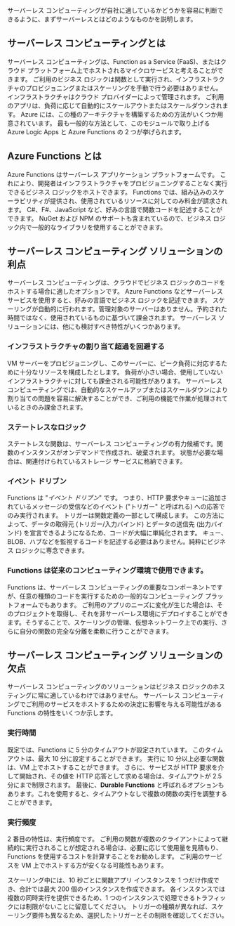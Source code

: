 サーバーレス コンピューティングが自社に適しているかどうかを容易に判断できるように、まずサーバーレスとはどのようなものかを説明します。

## <a name="what-is-serverless-compute"></a>サーバーレス コンピューティングとは

サーバーレス コンピューティングは、Function as a Service (FaaS)、またはクラウド プラットフォーム上でホストされるマイクロサービスと考えることができます。 ご利用のビジネス ロジックは関数として実行され、インフラストラクチャのプロビジョニングまたはスケーリングを手動で行う必要はありません。 インフラストラクチャはクラウド プロバイダーによって管理されます。 ご利用のアプリは、負荷に応じて自動的にスケールアウトまたはスケールダウンされます。 Azure には、この種のアーキテクチャを構築するための方法がいくつか用意されています。 最も一般的な方法として、このモジュールで取り上げる Azure Logic Apps と Azure Functions の 2 つが挙げられます。

## <a name="what-is-azure-functions"></a>Azure Functions とは

Azure Functions はサーバーレス アプリケーション プラットフォームです。 これにより、開発者はインフラストラクチャをプロビジョニングすることなく実行できるビジネス ロジックをホストできます。 Functions では、組み込みのスケーラビリティが提供され、使用されているリソースに対してのみ料金が請求されます。 C#、F#、JavaScript など、好みの言語で関数コードを記述することができます。 NuGet および NPM のサポートも含まれているので、ビジネス ロジック内で一般的なライブラリを使用することができます。

## <a name="benefits-of-a-serverless-compute-solution"></a>サーバーレス コンピューティング ソリューションの利点

サーバーレス コンピューティングは、クラウドでビジネス ロジックのコードをホストする場合に適したオプションです。 Azure Functions などサーバーレス サービスを使用すると、好みの言語でビジネス ロジックを記述できます。 スケーリングが自動的に行われます。管理対象のサーバーはありません。予約された時間ではなく、使用されているものに基づいて課金されます。 サーバーレス ソリューションには、他にも検討すべき特性がいくつかあります。

### <a name="avoids-over-allocation-of-infrastructure"></a>インフラストラクチャの割り当て超過を回避する

VM サーバーをプロビジョニングし、このサーバーに、ピーク負荷に対応するために十分なリソースを構成したとします。 負荷が小さい場合、使用していないインフラストラクチャに対しても課金される可能性があります。 サーバーレス コンピューティングでは、自動的なスケールアップまたはスケールダウンにより割り当ての問題を容易に解決することができ、ご利用の機能で作業が処理されているときのみ課金されます。

### <a name="stateless-logic"></a>ステートレスなロジック

ステートレスな関数は、サーバーレス コンピューティングの有力候補です。関数のインスタンスがオンデマンドで作成され、破棄されます。 状態が必要な場合は、関連付けられているストレージ サービスに格納できます。

### <a name="event-driven"></a>イベント ドリブン

Functions は "_イベント ドリブン_" です。 つまり、HTTP 要求やキューに追加されているメッセージの受信などのイベント ("トリガー" と呼ばれる) への応答でのみ実行されます。 トリガーは関数定義の一部として構成します。 この方法によって、データの取得元 (トリガー/入力バインド) とデータの送信先 (出力バインド) を宣言できるようになるため、コードが大幅に単純化されます。 キュー、BLOB、ハブなどを監視するコードを記述する必要はありません。純粋にビジネス ロジックに専念できます。

### <a name="functions-can-be-used-in-traditional-compute-environments"></a>Functions は従来のコンピューティング環境で使用できます。

Functions は、サーバーレス コンピューティングの重要なコンポーネントですが、任意の種類のコードを実行するための一般的なコンピューティング プラットフォームでもあります。 ご利用のアプリのニーズに変化が生じた場合は、そのプロジェクトを取得し、それを非サーバーレス環境にデプロイすることができます。そうすることで、スケーリングの管理、仮想ネットワーク上での実行、さらに自分の関数の完全な分離を柔軟に行うことができます。

## <a name="drawbacks-of-a-serverless-compute-solution"></a>サーバーレス コンピューティング ソリューションの欠点

サーバーレス コンピューティングのソリューションはビジネス ロジックのホスティングに常に適しているわけではありません。 サーバーレス コンピューティングでご利用のサービスをホストするための決定に影響を与える可能性がある Functions の特性をいくつか示します。

### <a name="execution-time"></a>実行時間

既定では、Functions に 5 分のタイムアウトが設定されています。 このタイムアウトは、最大 10 分に設定することができます。 実行に 10 分以上必要な関数は、VM 上でホストすることができます。 さらに、サービスが HTTP 要求を介して開始され、その値を HTTP 応答として求める場合は、タイムアウトが 2.5 分にまで制限されます。 最後に、**Durable Functions** と呼ばれるオプションもあります。これを使用すると、タイムアウトなしで複数の関数の実行を調整することができます。

### <a name="execution-frequency"></a>実行頻度

2 番目の特性は、実行頻度です。 ご利用の関数が複数のクライアントによって継続的に実行されることが想定される場合は、必要に応じて使用量を見積もり、Functions を使用するコストを計算することをお勧めします。 ご利用のサービスを VM 上でホストする方が安くなる可能性もあります。

スケーリング中には、10 秒ごとに関数アプリ インスタンスを 1 つだけ作成でき、合計では最大 200 個のインスタンスを作成できます。 各インスタンスでは複数の同時実行を提供できるため、1 つのインスタンスで処理できるトラフィックには制限がないことに留意してください。 トリガーの種類が異なれば、スケーリング要件も異なるため、選択したトリガーとその制限を確認してください。
